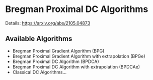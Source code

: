 # Bregman Proximal DC Algorithms
Details: https://arxiv.org/abs/2105.04873

## Available Algorithms
- Bregman Proximal Gradient Algorithm (BPG)
- Bregman Proximal Gradient Algorithm with extrapolation (BPGe)
- Bregman Proximal DC Algorithm (BPDCA)
- Bregman Proximal DC Algorithm with extrapolation (BPDCAe)
- Classical DC Algorithms...